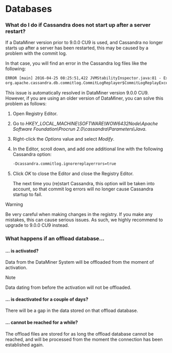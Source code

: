 # Databases

### What do I do if Cassandra does not start up after a server restart?

If a DataMiner version prior to 9.0.0 CU9 is used, and Cassandra no longer starts up after a server has been restarted, this may be caused by a problem with the commit log.

In that case, you will find an error in the Cassandra log files like the following:

```txt
ERROR [main] 2016-04-25 08:25:51,422 JVMStabilityInspector.java:81 - Exiting due to error while processing commit log during initialization.
org.apache.cassandra.db.commitlog.CommitLogReplayer$CommitLogReplayException: Could not read commit log descriptor in file C:\PROGRA\~1\CASSAN\~1\data\commitlog\CommitLog-6-1459504472381.log
```

This issue is automatically resolved in DataMiner version 9.0.0 CU9. However, if you are using an older version of DataMiner, you can solve this problem as follows:

1. Open Registry Editor.

2. Go to *HKEY_LOCAL_MACHINE\\SOFTWARE\\WOW6432Node\\Apache Software Foundation\\Procrun 2.0\\cassandra\\Parameters\\Java*.

3. Right-click the *Options* value and select *Modify*.

4. In the Editor, scroll down, and add one additional line with the following Cassandra option:

    ```txt
    -Dcassandra.commitlog.ignorereplayerrors=true
    ```

5. Click *OK* to close the Editor and close the Registry Editor.

    The next time you (re)start Cassandra, this option will be taken into account, so that commit log errors will no longer cause Cassandra startup to fail.

> [!WARNING]
> Be very careful when making changes in the registry. If you make any mistakes, this can cause serious issues. As such, we highly recommend to upgrade to 9.0.0 CU9 instead.

### What happens if an offload database...

#### ... is activated?

Data from the DataMiner System will be offloaded from the moment of activation.

> [!NOTE]
> Data dating from before the activation will not be offloaded.

#### ... is deactivated for a couple of days?

There will be a gap in the data stored on that offload database.

#### ... cannot be reached for a while?

The offload files are stored for as long the offload database cannot be reached, and will be processed from the moment the connection has been established again.
